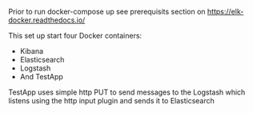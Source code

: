 Prior to run docker-compose up see prerequisits section on https://elk-docker.readthedocs.io/ 

This set up start four Docker containers:
- Kibana
- Elasticsearch
- Logstash
- And TestApp

TestApp uses simple http PUT to send messages to the Logstash which listens using the http input plugin and sends it to Elasticsearch